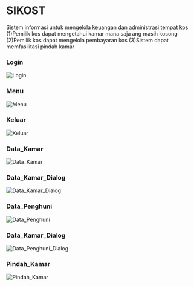 # SIKOST

Sistem informasi untuk mengelola keuangan dan administrasi tempat kos
(1)Pemilik kos dapat mengetahui kamar mana saja ang masih kosong
(2)Pemilik kos dapat mengelola pembayaran kos
(3)Sistem dapat memfasilitasi pindah kamar

### Login
![Login](https://github.com/dzakybd/SIKOST/blob/master/Dokumentasi-v1/Screenshot-v1/Login.png?raw=true)

### Menu
![Menu](https://github.com/dzakybd/SIKOST/blob/master/Dokumentasi-v1/Screenshot-v1/Menu.png?raw=true)

### Keluar
![Keluar](https://github.com/dzakybd/SIKOST/blob/master/Dokumentasi-v1/Screenshot-v1/Menu.png?raw=true)

### Data_Kamar
![Data_Kamar](https://github.com/dzakybd/SIKOST/blob/master/Dokumentasi-v1/Screenshot-v1/Data_Kamar.png?raw=true)

### Data_Kamar_Dialog
![Data_Kamar_Dialog](https://github.com/dzakybd/SIKOST/blob/master/Dokumentasi-v1/Screenshot-v1/Data_Kamar_Dialog.png?raw=true)

### Data_Penghuni
![Data_Penghuni](https://github.com/dzakybd/SIKOST/blob/master/Dokumentasi-v1/Screenshot-v1/Data_Penghuni.png?raw=true)

### Data_Kamar_Dialog
![Data_Penghuni_Dialog](https://github.com/dzakybd/SIKOST/blob/master/Dokumentasi-v1/Screenshot-v1/Data_Penghuni_Dialog.png?raw=true)

### Pindah_Kamar
![Pindah_Kamar](https://github.com/dzakybd/SIKOST/blob/master/Dokumentasi-v1/Screenshot-v1/Pindah_Kamar.png?raw=true)
